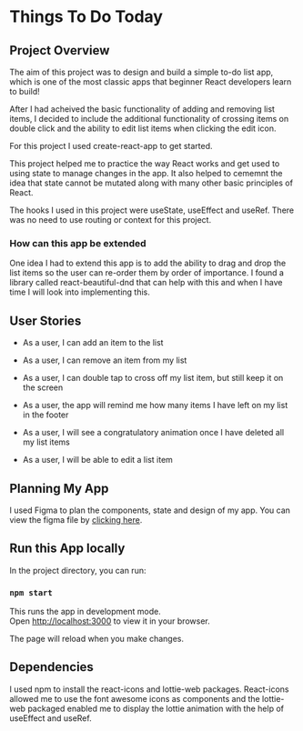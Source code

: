 # Things To Do Today

## Project Overview

The aim of this project was to design and build a simple to-do list app, which is one of the most classic apps that beginner React developers learn to build!

After I had acheived the basic functionality of adding and removing list items, I decided to include the additional functionality of crossing items on double click and the ability to edit list items when clicking the edit icon.

For this project I used create-react-app to get started.

This project helped me to practice the way React works and get used to using state to manage changes in the app. It also helped to cememnt the idea that state cannot be mutated along with many other basic principles of React.

The hooks I used in this project were useState, useEffect and useRef. There was no need to use routing or context for this project.

### How can this app be extended

One idea I had to extend this app is to add the ability to drag and drop the list items so the user can re-order them by order of importance. I found a library called react-beautiful-dnd that can help with this and when I have time I will look into implementing this.

## User Stories

- As a user, I can add an item to the list

- As a user, I can remove an item from my list

- As a user, I can double tap to cross off my list item, but still keep it on the screen

- As a user, the app will remind me how many items I have left on my list in the footer

- As a user, I will see a congratulatory animation once I have deleted all my list items

- As a user, I will be able to edit a list item

## Planning My App

I used Figma to plan the components, state and design of my app. You can view the figma file by [clicking here](https://www.figma.com/file/F1nXZLL4mvesFytpwsRuHX/Things-To-Do-Today?node-id=0%3A1).

## Run this App locally

In the project directory, you can run:

### `npm start`

This runs the app in development mode.\
Open [http://localhost:3000](http://localhost:3000) to view it in your browser.

The page will reload when you make changes.

## Dependencies

I used npm to install the react-icons and lottie-web packages. React-icons allowed me to use the font awesome icons as components and the lottie-web packaged enabled me to display the lottie animation with the help of useEffect and useRef.

